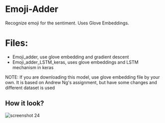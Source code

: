 # Emoji-Adder
Recognize emoji for the sentiment. Uses Glove Embeddings.
# Files:
- Emoji_adder, use glove embedding and gradient descent
- Emoji_adder_LSTM_keras, uses glove embeddings and LSTM mechanism in keras

NOTE: If you are downloading this model, use glove embedding file by your own. 
It is based on Andrew Ng's assignment, but have some changes and different dataset is used

## How it look?
![screenshot 24](https://user-images.githubusercontent.com/37634919/47502658-04a5eb80-d886-11e8-8428-bdd2a7edf64e.png)

